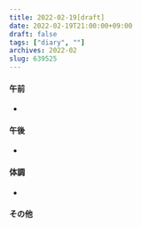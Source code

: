 ```yaml
---
title: 2022-02-19[draft]
date: 2022-02-19T21:00:00+09:00
draft: false
tags: ["diary", ""]
archives: 2022-02
slug: 639525
---
```

#### 午前
- 
#### 午後
- 
#### 体調
- 
#### その他